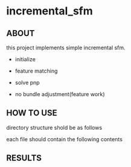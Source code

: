 # incremental_sfm

## ABOUT
this project implements simple incremental sfm.
- initialize
- feature matching
- solve pnp

- no bundle adjustment(feature work)

## HOW TO USE
directory structure shold be as follows


each file should contain the following contents

## RESULTS